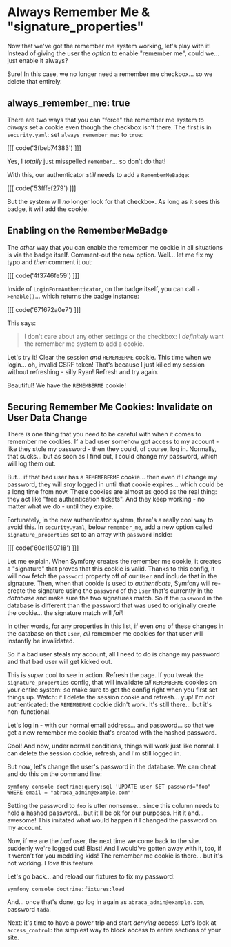 # Always Remember Me & "signature_properties"

Now that we've got the remember me system working, let's play with it! Instead of
giving the user the *option* to enable "remember me", could we... just enable it
always?

Sure! In this case, we no longer need a remember me checkbox... so we delete that
entirely.

## always_remember_me: true

There are two ways that you can "force" the remember me system to *always* set a
cookie even though the checkbox isn't there. The first is in `security.yaml`:
set `always_remember_me:` to `true`:

[[[ code('3fbeb74383') ]]]

Yes, I *totally* just misspelled `remember`... so don't do that!

With this, our authenticator *still* needs to add a `RememberMeBadge`:

[[[ code('53fffef279') ]]]

But the system will *no* longer look for that checkbox. As long as it sees this badge,
it will add the cookie.

## Enabling on the RememberMeBadge

The *other* way that you can enable the remember me cookie in all situations is
via the badge itself. Comment-out the new option. Well... let me fix my typo
and *then* comment it out:

[[[ code('4f3746fe59') ]]]

Inside of `LoginFormAuthenticator`, on the badge itself, you can call `->enable()`...
which returns the badge instance:

[[[ code('671672a0e7') ]]]

This says:

> I don't care about any other settings or the checkbox: I *definitely* want the
> remember me system to add a cookie.

Let's try it! Clear the session *and* `REMEMBERME` cookie. This time when we
login... oh, invalid CSRF token! That's because I just killed my session without
refreshing - silly Ryan! Refresh and try again.

Beautiful! We have the `REMEMBERME` cookie!

## Securing Remember Me Cookies: Invalidate on User Data Change

There *is* one thing that you need to be careful with when it comes to remember
me cookies. If a bad user somehow got access to my account - like they stole my
password - then they could, of course, log in. Normally, that sucks... but as
soon as I find out, I could change my password, which will log them out.

But... if that bad user has a `REMEMEBERME` cookie... then even if I change
my password, they will *stay* logged in until that cookie expires...
which could be a long time from now. These cookies are almost as good as the
real thing: they act like "free authentication tickets". And they keep working - no
matter what we do - until they expire.

Fortunately, in the new authenticator system, there's a really cool way to
avoid this. In `security.yaml`, below `remember_me`, add a new option called
`signature_properties` set to an array with `password` inside:

[[[ code('60c1150718') ]]]

Let me explain. When Symfony creates the remember me cookie, it creates a "signature"
that proves that this cookie is valid. Thanks to this config, it will now fetch the
`password` property off of our `User` and include that in the signature. Then, when
that cookie is used to *authenticate*, Symfony will re-create the signature
using the `password` of the `User` that's currently in the *database* and make sure
the two signatures match. So if the `password` in the database is different than
the password that was used to originally create the cookie... the signature match
will *fail*!

In other words, for any properties in this list, if even *one* of these changes
in the database on that `User`, *all* remember me cookies for that user will
instantly be invalidated.

So if a bad user steals my account, all I need to do is change my password and that
bad user will get kicked out.

This is *super* cool to see in action. Refresh the page. If you tweak the
`signature_properties` config, that will invalidate *all* `REMEMBERME` cookies
on your entire system: so make sure to get the config right when you first set
things up. Watch: if I delete the session cookie and refresh... yup! I'm *not*
authenticated: the `REMEMBERME` cookie didn't work. It's still there... but it's
non-functional.

Let's log in - with our normal email address... and password... so that we get a
new remember me cookie that's created with the hashed password.

Cool! And now, under normal conditions, things will work just like normal. I can
delete the session cookie, refresh, and I'm still logged in.

But *now*, let's change the user's password in the database. We can cheat and do
this on the command line:

```terminal
symfony console doctrine:query:sql 'UPDATE user SET password="foo" WHERE email = "abraca_admin@example.com"'
```

Setting the password to `foo` is utter nonsense... since this column needs to hold
a hashed password... but it'll be ok for our purposes. Hit it and... awesome!
This imitated what would happen if I changed the password on my account.

Now, if we are the *bad* user, the next time we come back to the site... suddenly
we're logged out! Blast! And I would've gotten away with it, too, if it weren't
for you meddling kids! The remember me cookie is there... but it's not working.
I *love* this feature.

Let's go back... and reload our fixtures to fix my password:

```terminal-silent
symfony console doctrine:fixtures:load
```

And... once that's done, go log in again as `abraca_admin@example.com`,
password `tada`.

Next: it's time to have a power trip and start *denying* access! Let's look at
`access_control`: the simplest way to block access to entire sections of your site.
